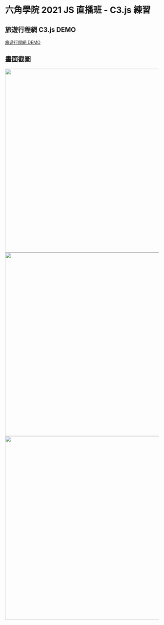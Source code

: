 # 六角學院 2021 JS 直播班 - C3.js 練習

## 旅遊行程網  C3.js DEMO
[旅遊行程網 DEMO](https://luckytiger66.github.io/JS2021-hexschool/week07/)

## 畫面截圖

<img src="https://i.imgur.com/RxMKCUv.png" width="600">
<img src="https://i.imgur.com/9PwbgEz.png" width="600">
<img src="https://i.imgur.com/3WTom7M.png" width="600">
